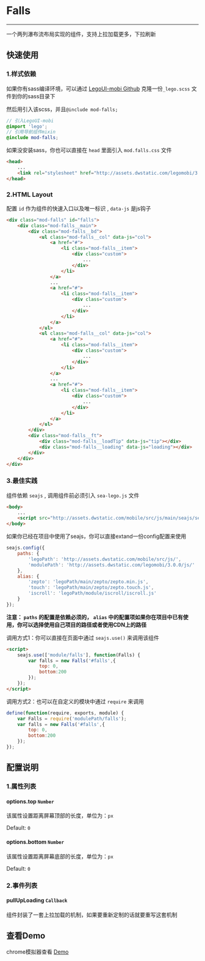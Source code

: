# Falls

---

一个两列瀑布流布局实现的组件，支持上拉加载更多，下拉刷新

## 快速使用

### 1.样式依赖

如果你有sass编译环境，可以通过 [LegoUI-mobi Github](https://github.com/duowan/LegoUI-mobi) 克隆一份`_lego.scss` 文件到你的sass目录下

然后用引入该scss，并且`@include mod-falls;`

```scss
// 引入LegoUI-mobi
@import 'lego';
// 引用导航组件mixin
@include mod-falls;
```

如果没安装sass，你也可以直接在 `head` 里面引入 `mod.falls.css` 文件

```html
<head>
    ...
    <link rel="stylesheet" href="http://assets.dwstatic.com/legomobi/3.0.0/css/mod.falls.css">
</head>
```

### 2.HTML Layout

配置 `id` 作为组件的快速入口以及唯一标识 , `data-js` 是js钩子

```html
<div class="mod-falls" id="falls">
    <div class="mod-falls__main">
        <div class="mod-falls__bd">
            <ul class="mod-falls__col" data-js="col">
                <a href="#">
                    <li class="mod-falls__item">
                        <div class="custom">
                            ...
                        </div>
                    </li>
                </a>
                ...
                <a href="#">
                    <li class="mod-falls__item">
                        <div class="custom">
                            ...
                        </div>
                    </li>
                </a>
            </ul>
            <ul class="mod-falls__col" data-js="col">
                <a href="#">
                    <li class="mod-falls__item">
                        <div class="custom">
                            ...
                        </div>
                    </li>
                </a>
                ...
                <a href="#">
                    <li class="mod-falls__item">
                        <div class="custom">
                            ...
                        </div>
                    </li>
                </a>
            </ul>
        </div>
        <div class="mod-falls__ft">
            <div class="mod-falls__loadTip" data-js="tip"></div>
            <div class="mod-falls__loading" data-js="loading"></div>
        </div>
    </div>
</div>
```

### 3.最佳实践

组件依赖 `seajs` , 调用组件前必须引入 `sea-lego.js` 文件

```html
<body>
    ...
    <script src="http://assets.dwstatic.com/mobile/src/js/main/seajs/sea-lego.js" id="seajsnode"></script>
</body>
```

如果你已经在项目中使用了seajs，你可以直接extand一份config配置来使用

```javascript
seajs.config({
    paths: {
        'legoPath': 'http://assets.dwstatic.com/mobile/src/js/',
        'modulePath': 'http://assets.dwstatic.com/legomobi/3.0.0/js/'
    },
    alias: {
        'zepto': 'legoPath/main/zepto/zepto.min.js',
        'touch': 'legoPath/main/zepto/zepto.touch.js',
        'iscroll': 'legoPath/module/iscroll/iscroll.js'
    }
});
```

**注意： `paths` 的配置是依赖必须的， `alias` 中的配置项如果你在项目中已有使用，你可以选择使用自己项目的路径或者使用CDN上的路径**

调用方式1：你可以直接在页面中通过 `seajs.use()` 来调用该组件

```html
<script>
    seajs.use(['module/falls'], function(Falls) {
        var falls = new Falls('#falls',{
            top: 0,
            bottom:200
        });
    });
</script>
```

调用方式2：也可以在自定义的模块中通过 `require` 来调用

```javascript
define(function(require, exports, module) {
	var Falls = require('modulePath/falls');
	var falls = new Falls('#falls',{
        top: 0,
        bottom:200
    });
});
```

## 配置说明

### 1.属性列表

#### options.top `Number`

该属性设置距离屏幕顶部的长度，单位为：`px`

Default: `0`

#### options.bottom `Number`

该属性设置距离屏幕底部的长度，单位为：`px`

Default: `0`

### 2.事件列表

#### pullUpLoading `Callback`

组件封装了一套上拉加载的机制，如果要重新定制的话就要重写这套机制

## 查看Demo

chrome模拟器查看 [Demo](http://ued.yypm.com/legomobi/3.0.0/src/demo/Falls.html)
